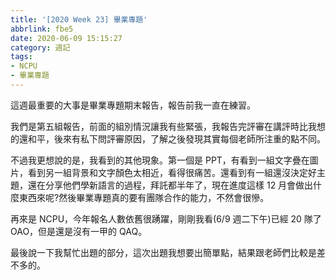 ```yaml
---
title: '[2020 Week 23] 畢業專題'
abbrlink: fbe5
date: 2020-06-09 15:15:27
category: 週記
tags:
- NCPU
- 畢業專題
---
```

這週最重要的大事是畢業專題期末報告，報告前我一直在練習。
<!-- more -->
我們是第五組報告，前面的組別情況讓我有些緊張，我報告完評審在講評時比我想的還和平，後來有私下問評審原因，了解之後發現其實每個老師所注重的點不同。

不過我更想說的是，我看到的其他現象。第一個是 PPT，有看到一組文字疊在圖片，看到另一組背景和文字顏色太相近，看得很痛苦。還看到有一組還沒決定好主題，還在分享他們學新語言的過程，拜託都半年了，現在進度這樣 12 月會做出什麼東西來呢?然後畢業專題真的要有團隊合作的能力，不然會很慘。

再來是 NCPU，今年報名人數依舊很踴躍，剛剛我看(6/9 週二下午)已經 20 隊了 OAO，但是還是沒有一甲的 QAQ。

最後說一下我幫忙出題的部分，這次出題我想要出簡單點，結果跟老師們比較是差不多的。